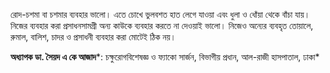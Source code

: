 রোদ-চশমা বা চশমার ব্যবহার ভালো। এতে চোখে ভুলবশত হাত লেগে যাওয়া এবং ধুলা ও ধোঁয়া থেকে বাঁচা যায়। নিজের ব্যবহার করা প্রসাধনসামগ্রী অন্য কাউকে ব্যবহার করতে না দেওয়াই ভালো। নিজেও অন্যের ব্যবহৃত তোয়ালে, রুমাল, বালিশ, চাদর ও প্রসাধনী ব্যবহার করা মোটেই ঠিক নয়।

**অধ্যাপক ডা. সৈয়দ এ কে আজাদ***: চক্ষুরোগবিশেষজ্ঞ ও ফ্যাকো সার্জন, বিভাগীয় প্রধান, আল-রাজী হাসপাতাল, ঢাকা*
